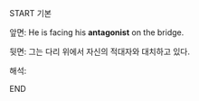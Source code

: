START
기본

앞면:
He is facing his **antagonist** on the bridge.


뒷면:
그는 다리 위에서 자신의 적대자와 대치하고 있다.


해석:
<!--ID: 1733296949397-->
END